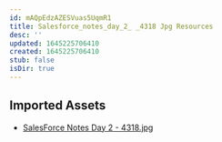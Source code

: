 ```yaml
---
id: mAQpEdzAZESVuas5UqmR1
title: Salesforce_notes_day_2_ _4318 Jpg Resources
desc: ''
updated: 1645225706410
created: 1645225706410
stub: false
isDir: true
---
```

## Imported Assets
- [SalesForce Notes Day 2 - 4318.jpg](/assets/salesforce-notes-day-2---4318-82nvJe7oEOEn.jpg)
